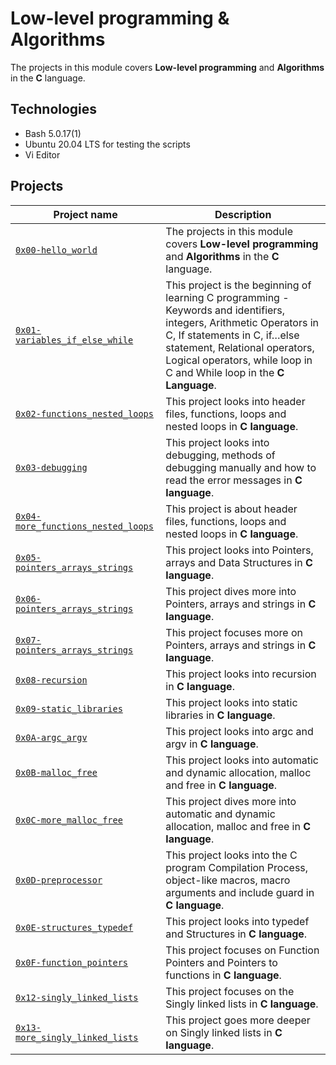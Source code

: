 # Low-level programming & Algorithms

The projects in this module covers **Low-level programming** and **Algorithms** in the **C** language.

## Technologies
* Bash 5.0.17(1)
* Ubuntu 20.04 LTS for testing the scripts
* Vi Editor

## Projects

| Project name | Description |
| ------------ | ----------- |
| [`0x00-hello_world`](https://github.com/rise-code-sleep/alx-low_level_programming/tree/master/0x00-hello_world) | The projects in this module covers **Low-level programming** and **Algorithms** in the **C** language. |
| [`0x01-variables_if_else_while`](https://github.com/rise-code-sleep/alx-low_level_programming/tree/master/0x01-variables_if_else_while) | This project is the beginning of learning C programming - Keywords and identifiers, integers, Arithmetic Operators in C, If statements in C, if…else statement, Relational operators, Logical operators, while loop in C and While loop in the **C Language**. |
| [`0x02-functions_nested_loops`](https://github.com/rise-code-sleep/alx-low_level_programming/tree/master/0x02-functions_nested_loops) | This project looks into header files, functions, loops and nested loops in **C language**. |
| [`0x03-debugging`](https://github.com/rise-code-sleep/alx-low_level_programming/tree/master/0x03-debugging) | This project looks into debugging, methods of debugging manually and how to read the error messages in **C language**. |
| [`0x04-more_functions_nested_loops`](https://github.com/rise-code-sleep/alx-low_level_programming/tree/master/0x04-more_functions_nested_loops) | This project is about header files, functions, loops and nested loops in **C language**. |
| [`0x05-pointers_arrays_strings`](https://github.com/rise-code-sleep/alx-low_level_programming/tree/master/0x05-pointers_arrays_strings) | This project looks into Pointers, arrays and Data Structures in **C language**. |
| [`0x06-pointers_arrays_strings`](https://github.com/rise-code-sleep/alx-low_level_programming/tree/master/0x06-pointers_arrays_strings) | This project dives more into Pointers, arrays and strings in **C language**. |
| [`0x07-pointers_arrays_strings`](https://github.com/rise-code-sleep/alx-low_level_programming/tree/master/0x07-pointers_arrays_strings) | This project focuses more on Pointers, arrays and strings in **C language**. |
| [`0x08-recursion`](https://github.com/rise-code-sleep/alx-low_level_programming/tree/master/0x08-recursion) | This project looks into recursion in **C language**. |
| [`0x09-static_libraries`](https://github.com/rise-code-sleep/alx-low_level_programming/tree/master/0x09-static_libraries) | This project looks into static libraries in **C language**. |
| [`0x0A-argc_argv`](https://github.com/rise-code-sleep/alx-low_level_programming/tree/master/0x0A-argc_argv) | This project looks into argc and argv in **C language**. |
| [`0x0B-malloc_free`](https://github.com/rise-code-sleep/alx-low_level_programming/tree/master/0x0B-malloc_free) | This project looks into automatic and dynamic allocation, malloc and free in **C language**. |
| [`0x0C-more_malloc_free`](https://github.com/rise-code-sleep/alx-low_level_programming/tree/master/0x0C-more_malloc_free) | This project dives more into automatic and dynamic allocation, malloc and free in **C language**. |
| [`0x0D-preprocessor`](https://github.com/rise-code-sleep/alx-low_level_programming/tree/master/0x0D-preprocessor) | This project looks into the C program Compilation Process, object-like macros, macro arguments and include guard in **C language**. |
| [`0x0E-structures_typedef`](https://github.com/rise-code-sleep/alx-low_level_programming/tree/master/0x0E-structures_typedef) | This project looks into typedef and Structures in **C language**. |
| [`0x0F-function_pointers`](https://github.com/rise-code-sleep/alx-low_level_programming/tree/master/0x0F-function_pointers) | This project focuses on Function Pointers and Pointers to functions in **C language**. |
| [`0x12-singly_linked_lists`](https://github.com/rise-code-sleep/alx-low_level_programming/tree/master/0x12-singly_linked_lists) | This project focuses on the Singly linked lists in **C language**. |
| [`0x13-more_singly_linked_lists`](https://github.com/rise-code-sleep/alx-low_level_programming/tree/master/0x13-more_singly_linked_lists) | This project goes more deeper on Singly linked lists in **C language**. |
